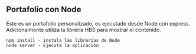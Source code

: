 ## Portafolio con Node
Este es un portafolio personalizado, es ejecutado desde Node con express.
Adicionalmente utiliza la librería HBS para mostrar el contenido.

```
npm install - instala las librerías de Node
node server - Ejecuta la aplicación
```